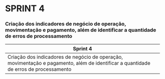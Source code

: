 # **SPRINT 4**

### Criação dos indicadores de negócio de operação, movimentação e pagamento, além de identificar a quantidade de erros de processamento
|Sprint 4 |
|---|
|Criação dos indicadores de negócio de operação, movimentação e pagamento, além de identificar a quantidade de erros de processamento   |
